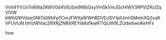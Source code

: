 Vm14YVUxTnRWa2RWV0d4VllUSm9WbGxyVm5kVmJGcHlWV3RPVlZKclZqVlVW
bWhQWVdzeGNtTklWbFpTCmJFWXpWWHBDVDJSV1pIUmhSMmhXQ2xaRVFUVlJN
bVIzWlVac2RXRjZNRXREYld4d1kwRTlQUW9LZUdwbwoKeHFx

hsw
